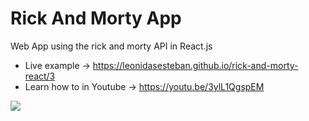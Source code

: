 # Rick And Morty App
Web App using the rick and morty API in React.js
- Live example -> https://leonidasesteban.github.io/rick-and-morty-react/3
- Learn how to in Youtube -> https://youtu.be/3ylL1QgspEM

![](https://repository-images.githubusercontent.com/270150208/cd653200-a851-11ea-9d9c-910b66ca0006)
